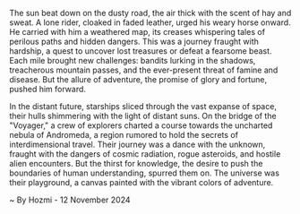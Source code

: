 
The sun beat down on the dusty road, the air thick with the scent of hay and sweat. A lone rider, cloaked in faded leather, urged his weary horse onward. He carried with him a weathered map, its creases whispering tales of perilous paths and hidden dangers. This was a journey fraught with hardship, a quest to uncover lost treasures or defeat a fearsome beast. Each mile brought new challenges: bandits lurking in the shadows, treacherous mountain passes, and the ever-present threat of famine and disease. But the allure of adventure, the promise of glory and fortune, pushed him forward.

In the distant future, starships sliced through the vast expanse of space, their hulls shimmering with the light of distant suns. On the bridge of the "Voyager," a crew of explorers charted a course towards the uncharted nebula of Andromeda, a region rumored to hold the secrets of interdimensional travel. Their journey was a dance with the unknown, fraught with the dangers of cosmic radiation, rogue asteroids, and hostile alien encounters. But the thirst for knowledge, the desire to push the boundaries of human understanding, spurred them on. The universe was their playground, a canvas painted with the vibrant colors of adventure. 

~ By Hozmi - 12 November 2024
